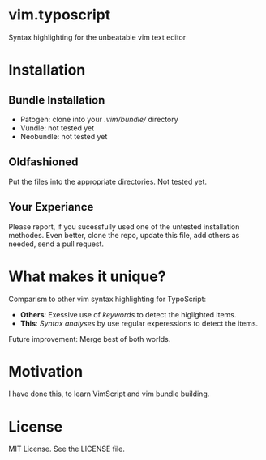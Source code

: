 vim.typoscript
==============

Syntax highlighting for the unbeatable vim text editor

Installation
============

Bundle Installation
-------------------

* Patogen: clone into your *.vim/bundle/* directory
* Vundle: not tested yet
* Neobundle: not tested yet

Oldfashioned
------------

Put the files into the appropriate directories. Not tested yet.

Your Experiance
---------------

Please report, if you sucessfully used one of the untested installation methodes.
Even better, clone the repo, update this file, add others as needed, send a pull request.

What makes it unique?
=====================

Comparism to other vim syntax highlighting for TypoScript:

 * **Others**: Exessive use of *keywords* to detect the higlighted items.
 * **This**: *Syntax analyses* by use regular experessions to detect the items.

Future improvement: Merge best of both worlds.

Motivation
==========

I have done this, to learn VimScript and vim bundle building.

License
=======

MIT License. See the LICENSE file.

